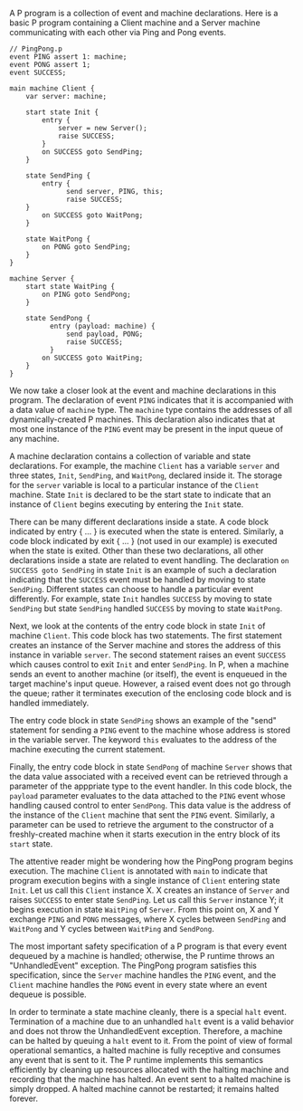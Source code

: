 A P program is a collection of event and machine declarations.
Here is a basic P program containing a Client machine and a Server machine
communicating with each other via Ping and Pong events.

```linenums="1"
// PingPong.p
event PING assert 1: machine;
event PONG assert 1;
event SUCCESS;

main machine Client {
    var server: machine;

    start state Init {
        entry {
  	        server = new Server();
	        raise SUCCESS;   	   
        }
        on SUCCESS goto SendPing;
    }

    state SendPing {
        entry {
	          send server, PING, this;
	          raise SUCCESS;
	}
        on SUCCESS goto WaitPong;
    }

    state WaitPong {
        on PONG goto SendPing;
    }
}

machine Server {
    start state WaitPing {
        on PING goto SendPong;
    }

    state SendPong {
	      entry (payload: machine) {
	          send payload, PONG;
	          raise SUCCESS;		 	  
	      }
        on SUCCESS goto WaitPing;
    }
}
```

We now take a closer look at the event and machine declarations in this program.
The declaration of event `PING` indicates that it is accompanied with
a data value of `machine` type.
The `machine` type contains the addresses of all dynamically-created
P machines.
This declaration also indicates that at most one instance of the `PING`
event may be present in the input queue of any machine.

A machine declaration contains a collection of variable and state
declarations.
For example, the machine `Client` has a variable `server` and three
states, `Init`, `SendPing`, and `WaitPong`, declared inside it.
The storage for the `server` variable is local to a particular instance
of the `Client` machine.
State `Init` is declared to be the start state to indicate that
an instance of `Client` begins executing by entering the `Init` state.

There can be many different declarations inside a state.
A code block indicated by entry { ... } is executed when
the state is entered.
Similarly, a code block indicated by exit { ... }
(not used in our example) is executed when the state is exited.
Other than these two declarations, all other declarations inside a
state are related to event handling.
The declaration `on SUCCESS goto SendPing` in state `Init` is an
example of such a declaration indicating that the `SUCCESS` event
must be handled by moving to state `SendPing`.
Different states can choose to handle a particular event
differently.
For example, state `Init` handles `SUCCESS` by moving to state `SendPing`
but state `SendPing` handled `SUCCESS` by moving to state `WaitPong`.

Next, we look at the contents of the entry code block in state `Init`
of machine `Client`.
This code block has two statements.
The first statement creates an
instance of the Server machine and stores the address of this
instance in variable `server`.
The second statement raises an event `SUCCESS`
which causes control to exit `Init` and enter `SendPing`.
In P, when a machine sends an event to another machine (or itself),
the event is enqueued in the target machine's input queue.
However, a raised event does not go through the queue;
rather it terminates execution of the enclosing code block and is
handled immediately.

The entry code block in state `SendPing` shows an example of the "send"
statement for sending a `PING` event to the machine whose address
is stored in the variable server.
The keyword `this` evaluates to the address of the machine
executing the current statement.

Finally, the entry code block in state `SendPong` of machine `Server`
shows that the data value associated with a received event can be
retrieved through a parameter of the apppriate type to the event handler.
In this code block, the `payload` parameter evaluates to the data attached to the
`PING` event whose handling caused control to enter `SendPong`.
This data value is the address of the instance of the `Client` machine
that sent the `PING` event.
Similarly, a parameter can be used to retrieve the argument
to the constructor of a freshly-created machine when it starts execution
in the entry block of its `start` state.

The attentive reader might be wondering how the PingPong program
begins execution.
The machine `Client` is annotated with `main` to indicate that program
execution begins with a single instance of `Client` entering state `Init`.
Let us call this `Client` instance X.
X creates an instance of `Server` and raises `SUCCESS` to enter state
`SendPing`.
Let us call this `Server` instance Y; it begins execution in state `WaitPing`
of `Server`.
From this point on, X and Y exchange `PING` and `PONG` messages, where X
cycles between `SendPing` and `WaitPong` and Y cycles between `WaitPing` and
`SendPong`.

The most important safety specification of a P program is that every event
dequeued by a machine is handled; otherwise, the P runtime throws an "UnhandledEvent" exception.
The PingPong program satisfies this specification, since the `Server`
machine handles the `PING` event, and the `Client` machine handles
the `PONG` event in every state where an event dequeue is possible.

In order to terminate a state machine cleanly, there is a special `halt` event.
Termination of a machine due to an unhandled `halt` event is a valid behavior
and does not throw the UnhandledEvent exception.
Therefore, a machine can be halted by queuing a `halt` event to it.
From the point of view of formal operational semantics,
a halted machine is fully receptive and consumes any event that is sent to it.
The P runtime implements this semantics efficiently by cleaning up resources
allocated with the halting machine and recording that the machine has halted.
An event sent to a halted machine is simply dropped.
A halted machine cannot be restarted; it remains halted forever. 